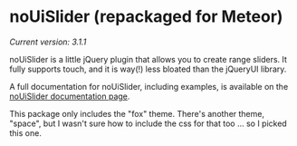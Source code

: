 # noUiSlider (repackaged for Meteor)
_Current version: 3.1.1_

noUiSlider is a little jQuery plugin that allows you to create range sliders.
It fully supports touch, and it is way(!) less bloated than the jQueryUI library.

A full documentation for noUiSlider, including examples, is available on the [noUiSlider documentation page](http://refreshless.com/nouislider/).

This package only includes the "fox" theme.  There's another theme, "space", but I wasn't sure how to include the css for that too ... so I picked this one.  